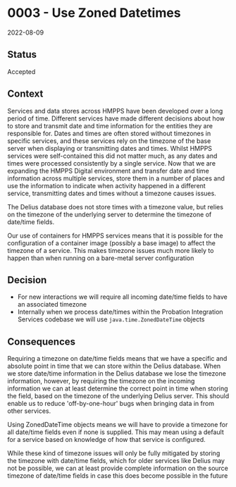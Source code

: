 # 0003 - Use Zoned Datetimes

2022-08-09

## Status

Accepted

## Context

Services and data stores across HMPPS have been developed over a long period
of time. Different services have made different decisions about how to store
and transmit date and time information for the entities they are responsible
for. Dates and times are often stored without timezones in specific services,
and these services rely on the timezone of the base server when displaying or
transmitting dates and times. Whilst HMPPS services were self-contained this
did not matter much, as any dates and times were processed consistently by a
single service. Now that we are expanding the HMPPS Digital environment and
transfer date and time information across multiple services, store them in a
number of places and use the information to indicate when activity happened in
a different service, transmitting dates and times without a timezone causes
issues.

The Delius database does not store times with a timezone value, but relies on
the timezone of the underlying server to determine the timezone of date/time
fields.

Our use of containers for HMPPS services means that it is possible for the
configuration of a container image (possibly a base image) to affect the
timezone of a service. This makes timezone issues much more likely to happen
than when running on a bare-metal server configuration

## Decision

- For new interactions we will require all incoming date/time fields to have
  an associated timezone
- Internally when we process date/times within the Probation Integration
  Services codebase we will use `java.time.ZonedDateTime` objects

## Consequences

Requiring a timezone on date/time fields means that we have a specific and
absolute point in time that we can store within the Delius database. When we
store date/time information in the Delius database we lose the timezone
information, however, by requiring the timezone on the incoming information we
can at least determine the correct point in time when storing the field, based
on the timezone of the underlying Delius server. This should enable us to
reduce 'off-by-one-hour' bugs when bringing data in from other services.

Using ZonedDateTime objects means we will have to provide a timezone for all
date/time fields even if none is supplied. This may mean using a default for a
service based on knowledge of how that service is configured.

While these kind of timezone issues will only be fully mitigated by storing
the timezone with date/time fields, which for older services like Delius may
not be possible, we can at least provide complete information on the source
timezone of date/time fields in case this does become possible in the future
